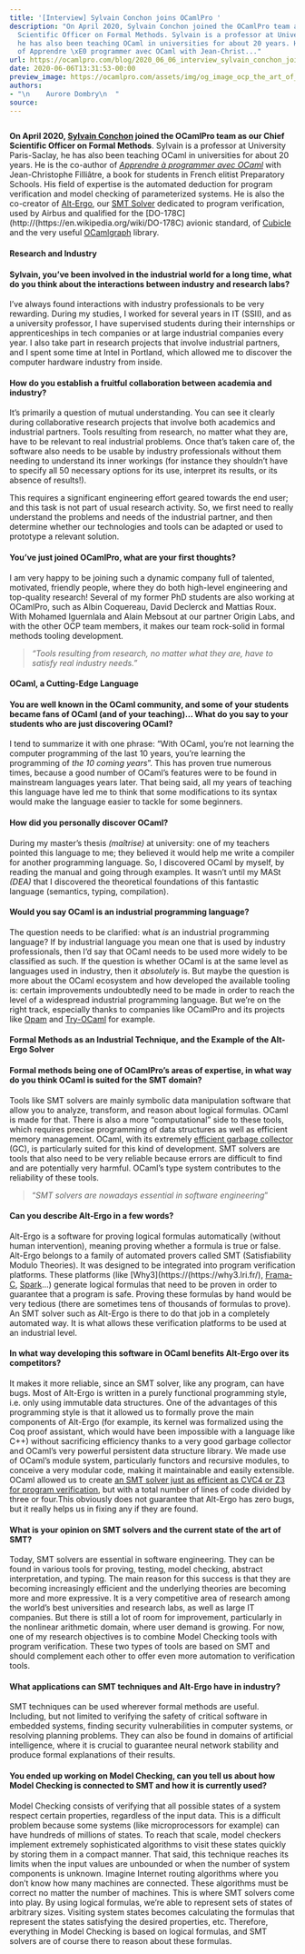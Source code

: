 ```yaml
---
title: '[Interview] Sylvain Conchon joins OCamlPro '
description: "On April 2020, Sylvain Conchon joined the OCamlPro team as our Chief
  Scientific Officer on Formal Methods. Sylvain is a professor at University Paris-Saclay,
  he has also been teaching OCaml in universities for about 20 years. He is the co-author
  of Apprendre \xE0 programmer avec OCaml with Jean-Christ..."
url: https://ocamlpro.com/blog/2020_06_06_interview_sylvain_conchon_joins_ocamlpro
date: 2020-06-06T13:31:53-00:00
preview_image: https://ocamlpro.com/assets/img/og_image_ocp_the_art_of_prog.png
authors:
- "\n    Aurore Dombry\n  "
source:
---
```


<p><img src="https://ocamlpro.com/blog/assets/img/picture_sylvainconchon.jpg" alt=""></p>
<p><strong>On April 2020, <a href="https://www.lri.fr/~conchon/">Sylvain Conchon</a> joined the OCamlPro team as our Chief Scientific Officer on Formal Methods</strong>. Sylvain is a professor at University Paris-Saclay, he has also been teaching OCaml in universities for about 20 years. He is the co-author of <em><a href="https://www.eyrolles.com/Informatique/Livre/apprendre-a-programmer-avec-ocaml-9782212136784/">Apprendre à programmer avec OCaml</a></em> with Jean-Christophe Filliâtre, a book for students in French elitist Preparatory Schools. His field of expertise is the automated deduction for program verification and model checking of parameterized systems. He is also the co-creator of <a href="https://alt-ergo.ocamlpro.com">Alt-Ergo</a>, our <a href="https://en.wikipedia.org/wiki/Satisfiability_modulo_theories">SMT Solver</a> dedicated to program verification, used by Airbus and qualified for the [DO-178C](http://(https://en.wikipedia.org/wiki/DO-178C) avionic standard, of <a href="http://cubicle.lri.fr/">Cubicle</a> and the very useful <a href="https://opam.ocaml.org/packages/ocamlgraph/">OCamlgraph</a> library.</p>
<h4>Research and Industry</h4>
<h4>Sylvain, you’ve been involved in the industrial world for a long time, what do you think about the interactions between industry and research labs?</h4>
<p>I’ve always found interactions with industry professionals to be very rewarding. During my studies, I worked for several years in IT (SSII), and as a university professor, I have supervised students during their internships or apprenticeships in tech companies or at large industrial companies every year. I also take part in research projects that involve industrial partners, and I spent some time at Intel in Portland, which allowed me to discover the computer hardware industry from inside.</p>
<h4>How do you establish a fruitful collaboration between academia and industry?</h4>
<p>It’s primarily a question of mutual understanding. You can see it clearly during collaborative research projects that involve both academics and industrial partners. Tools resulting from research, no matter what they are, have to be relevant to real industrial problems. Once that’s taken care of, the software also needs to be usable by industry professionals without them needing to understand its inner workings (for instance they shouldn’t have to specify all 50 necessary options for its use, interpret its results, or its absence of results!).</p>
<p>This requires a significant engineering effort geared towards the end user; and this task is not part of usual research activity. So, we first need to really understand the problems and needs of the industrial partner, and then determine whether our technologies and tools can be adapted or used to prototype a relevant solution.</p>
<h4>You’ve just joined OCamlPro, what are your first thoughts?</h4>
<p>I am very happy to be joining such a dynamic company full of talented, motivated, friendly people, where they do both high-level engineering and top-quality research! Several of my former PhD students are also working at OCamlPro, such as Albin Coquereau, David Declerck and Mattias Roux. With Mohamed Iguernlala and Alain Mebsout at our partner Origin Labs, and with the other OCP team members, it makes our team rock-solid in formal methods tooling development.</p>
<blockquote>
<p><em>“Tools resulting from research, no matter what they are, have to satisfy real industry needs.”</em></p>
</blockquote>
<h4>OCaml, a Cutting-Edge Language</h4>
<h4>You are well known in the OCaml community, and some of your students became fans of OCaml (and of your teaching)… What do you say to your students who are just discovering OCaml?</h4>
<p>I tend to summarize it with one phrase: “With OCaml, you’re not learning the computer programming of the last 10 years, you’re learning the programming of <em>the 10 coming years</em>”. This has proven true numerous times, because a good number of OCaml’s features were to be found in mainstream languages years later. That being said, all my years of teaching this language have led me to think that some modifications to its syntax would make the language easier to tackle for some beginners.</p>
<h4>How did you personally discover OCaml?</h4>
<p>During my master’s thesis <em>(maîtrise)</em> at university: one of my teachers pointed this language to me; they believed it would help me write a compiler for another programming language. So, I discovered OCaml by myself, by reading the manual and going through examples. It wasn’t until my MASt <em>(DEA)</em> that I discovered the theoretical foundations of this fantastic language (semantics, typing, compilation).</p>
<h4>Would you say OCaml is an industrial programming language?</h4>
<p>The question needs to be clarified: what <em>is</em> an industrial programming language? If by industrial language you mean one that is used by industry professionals, then I’d say that OCaml needs to be used more widely to be classified as such. If the question is whether OCaml is at the same level as languages used in industry, then it <em>absolutely</em> is. But maybe the question is more about the OCaml ecosystem and how developed the available tooling is: certain improvements undoubtedly need to be made in order to reach the level of a widespread industrial programming language. But we’re on the right track, especially thanks to companies like OCamlPro and its projects like <a href="https://opam.org">Opam</a> and <a href="https://try.ocamlpro.com">Try-OCaml</a> for example.</p>
<h4>Formal Methods as an Industrial Technique, and the Example of the Alt-Ergo Solver</h4>
<h4>Formal methods being one of OCamlPro’s areas of expertise, in what way do you think OCaml is suited for the SMT domain?</h4>
<p>Tools like SMT solvers are mainly symbolic data manipulation software that allow you to analyze, transform, and reason about logical formulas. OCaml is made for that. There is also a more “computational” side to these tools, which requires precise programming of data structures as well as efficient memory management. OCaml, with its extremely <a href="https://ocamlpro.com/blog/2020_03_23_in_depth_look_at_best_fit_gc">efficient garbage collector</a> (GC), is particularly suited for this kind of development. SMT solvers are tools that also need to be very reliable because errors are difficult to find and are potentially very harmful. OCaml’s type system contributes to the reliability of these tools.</p>
<blockquote>
<p>“<em>SMT solvers are nowadays essential in software engineering</em>”</p>
</blockquote>
<h4>Can you describe Alt-Ergo in a few words?</h4>
<p>Alt-Ergo is a software for proving logical formulas automatically (without human intervention), meaning proving whether a formula is true or false. Alt-Ergo belongs to a family of automated provers called SMT (Satisfiability Modulo Theories). It was designed to be integrated into program verification platforms. These platforms (like [Why3](https://(https://why3.lri.fr/), <a href="https://frama-c.com/">Frama-C</a>, <a href="https://www.adacore.com/about-spark">Spark</a>…) generate logical formulas that need to be proven in order to guarantee that a program is safe. Proving these formulas by hand would be very tedious (there are sometimes tens of thousands of formulas to prove). An SMT solver such as Alt-Ergo is there to do that job in a completely automated way. It is what allows these verification platforms to be used at an industrial level.</p>
<h4>In what way developing this software in OCaml benefits Alt-Ergo over its competitors?</h4>
<p>It makes it more reliable, since an SMT solver, like any program, can have bugs. Most of Alt-Ergo is written in a purely functional programming style, i.e. only using immutable data structures. One of the advantages of this programming style is that it allowed us to formally prove the main components of Alt-Ergo (for example, its kernel was formalized using the Coq proof assistant, which would have been impossible with a language like C++) without sacrificing efficiency thanks to a very good garbage collector and OCaml’s very powerful persistent data structure library. We made use of OCaml’s module system, particularly functors and recursive modules, to conceive a very modular code, making it maintainable and easily extensible. OCaml allowed us to create <a href="https://ocamlpro.com/blog/2019_07_09_alt_ergo_participation_to_the_smt_comp_2019">an SMT solver just as efficient as CVC4 or Z3 for program verification</a>, but with a total number of lines of code divided by three or four.This obviously does not guarantee that Alt-Ergo has zero bugs, but it really helps us in fixing any if they are found.</p>
<h4>What is your opinion on SMT solvers and the current state of the art of SMT?</h4>
<p>Today, SMT solvers are essential in software engineering. They can be found in various tools for proving, testing, model checking, abstract interpretation, and typing. The main reason for this success is that they are becoming increasingly efficient and the underlying theories are becoming more and more expressive. It is a very competitive area of research among the world’s best universities and research labs, as well as large IT companies. But there is still a lot of room for improvement, particularly in the nonlinear arithmetic domain, where user demand is growing. For now, one of my research objectives is to combine Model Checking tools with program verification. These two types of tools are based on SMT and should complement each other to offer even more automation to verification tools.</p>
<h4>What applications can SMT techniques and Alt-Ergo have in industry?</h4>
<p>SMT techniques can be used wherever formal methods are useful. Including, but not limited to verifying the safety of critical software in embedded systems, finding security vulnerabilities in computer systems, or resolving planning problems. They can also be found in domains of artificial intelligence, where it is crucial to guarantee neural network stability and produce formal explanations of their results.</p>
<h4>You ended up working on Model Checking, can you tell us about how Model Checking is connected to SMT and how it is currently used?</h4>
<p>Model Checking consists of verifying that all possible states of a system respect certain properties, regardless of the input data. This is a difficult problem because some systems (like microprocessors for example) can have hundreds of millions of states. To reach that scale, model checkers implement extremely sophisticated algorithms to visit these states quickly by storing them in a compact manner. That said, this technique reaches its limits when the input values are unbounded or when the number of system components is unknown. Imagine Internet routing algorithms where you don’t know how many machines are connected. These algorithms must be correct no matter the number of machines. This is where SMT solvers come into play. By using logical formulas, we’re able to represent sets of states of arbitrary sizes. Visiting system states becomes calculating the formulas that represent the states satisfying the desired properties, etc. Therefore, everything in Model Checking is based on logical formulas, and SMT solvers are of course there to reason about these formulas.</p>

